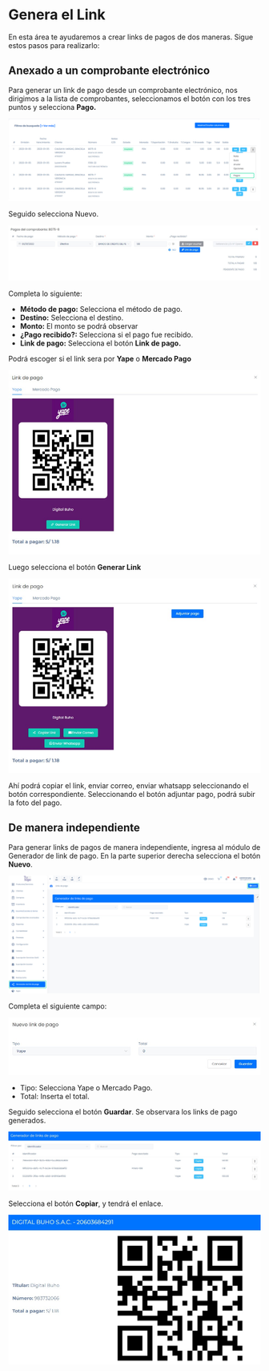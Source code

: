 # Genera el Link

En esta área te ayudaremos a crear links de pagos de dos maneras. Sigue estos pasos para realizarlo:

## Anexado a un comprobante electrónico
Para generar un link de pago desde un comprobante electrónico, nos dirigimos a la lista de comprobantes, seleccionamos el botón con los tres puntos y selecciona **Pago.**

![Alt text](img/Genera-el-Link_01.jpg)

Seguido selecciona Nuevo.

![Alt text](img/Genera-el-Link_02.jpg)

Completa lo siguiente:

* **Método de pago:** Selecciona el método de pago.
* **Destino:** Selecciona el destino.
* **Monto:** El monto se podrá observar 
* **¿Pago recibido?:** Selecciona si el pago fue recibido.
* **Link de pago:** Selecciona el botón **Link de pago.**


Podrá escoger si el link sera por **Yape** o **Mercado Pago**

![Alt text](img/Genera-el-Link_03.jpg)

Luego selecciona el botón **Generar Link**

![Alt text](img/Genera-el-Link_04.jpg)

Ahí podrá copiar el link, enviar correo, enviar whatsapp seleccionando el botón correspondiente. Seleccionando el botón adjuntar pago, podrá subir la foto del pago.

## De manera independiente
Para  generar links de pagos de manera independiente, ingresa al módulo de Generador de link de pago. En la parte superior derecha selecciona el botón **Nuevo**.

![Alt text](img/Genera-el-Link_05.jpg)

Completa el siguiente campo:

![Alt text](img/Genera-el-Link_06.jpg)

* Tipo: Selecciona Yape o Mercado Pago.
* Total: Inserta el total.

Seguido selecciona el botón **Guardar**. Se observara los links de pago generados.

![Alt text](img/Genera-el-Link_07.jpg)

Selecciona el botón **Copiar**, y tendrá el enlace.

![Alt text](img/Genera-el-Link_08.jpg)


